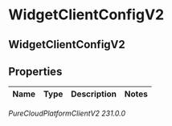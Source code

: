 # WidgetClientConfigV2

## WidgetClientConfigV2

## Properties

|Name | Type | Description | Notes|
|------------ | ------------- | ------------- | -------------|



_PureCloudPlatformClientV2 231.0.0_
